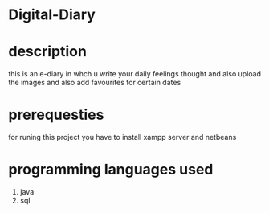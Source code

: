 # Digital-Diary
# description
this is an e-diary in whch u write your daily feelings thought and also upload the images and also add favourites for certain dates  
# prerequesties
for runing this project you have to install xampp server and netbeans 
# programming languages used
1. java
2. sql
